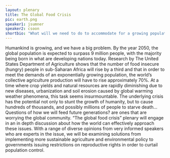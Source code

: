 ```yaml
---
layout: plenary
title: The Global Food Crisis
pic: earth.png
speaker1: jsumner
speaker2: csoon
shortbio: "What will we need to do to accommodate for a growing population on a planet with diminishing resources? GMO’s? New technology? Better policy?"
---
```


Humankind is growing, and we have a big problem. By the year 2050, the global population is expected to surpass 9 million people, with the majority being born in what are developing nations today.  Research by The United States Department of Agriculture shows that the number of food insecure (hungry) people in sub-Saharan Africa will rise by a third and that in order to meet the demands of an exponentially growing population, the world’s collective agriculture production will have to rise approximately 70%. At a time where crop yields and natural resources are rapidly diminishing due to new diseases, urbanization and soil erosion caused by global warming weather phenomena, this task seems insurmountable. The underlying crisis has the potential not only to stunt the growth of humanity, but to cause hundreds of thousands, and possibly millions of people to starve death… Questions of how we will feed future generations? are ones that are worrying the global community. “The global food crisis” plenary will engage in an in depth discussion about how the world can effectively approach these issues. With a range of diverse opinions from very informed speakers who are experts in the issue, we will be examining  solutions from implementing more sustainable agriculture and environmental policy to governments issuing restrictions on reproductive rights in order to curtail population control.
